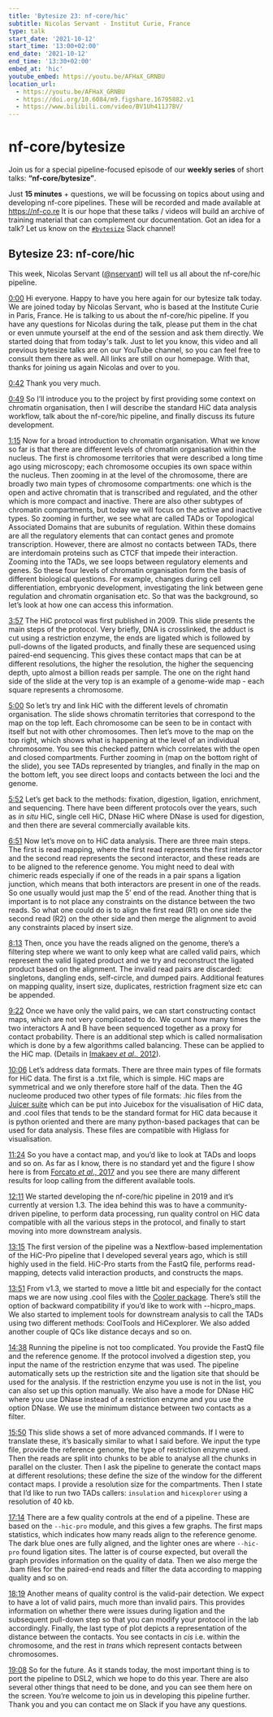 ```yaml
---
title: 'Bytesize 23: nf-core/hic'
subtitle: Nicolas Servant - Institut Curie, France
type: talk
start_date: '2021-10-12'
start_time: '13:00+02:00'
end_date: '2021-10-12'
end_time: '13:30+02:00'
embed_at: 'hic'
youtube_embed: https://youtu.be/AFHaX_GRNBU
location_url:
  - https://youtu.be/AFHaX_GRNBU
  - https://doi.org/10.6084/m9.figshare.16795882.v1
  - https://www.bilibili.com/video/BV1Uh411J7BV/
---
```


# nf-core/bytesize

Join us for a special pipeline-focused episode of our **weekly series** of short talks: **“nf-core/bytesize”**.

Just **15 minutes** + questions, we will be focussing on topics about using and developing nf-core pipelines.
These will be recorded and made available at <https://nf-co.re>
It is our hope that these talks / videos will build an archive of training material that can complement our documentation. Got an idea for a talk? Let us know on the [`#bytesize`](https://nfcore.slack.com/channels/bytesize) Slack channel!

## Bytesize 23: nf-core/hic

This week, Nicolas Servant ([@nservant](https://github.com/nservant/)) will tell us all about the nf-core/hic pipeline.

[0:00](https://youtu.be/AFHaX_GRNBU?list=PL3xpfTVZLcNiSvvPWORbO32S1WDJqKp1e&t=0) Hi everyone. Happy to have you here again for our bytesize talk today. We are joined today by Nicolas Servant, who is based at the Institute Curie in Paris, France. He is talking to us about the nf-core/hic pipeline. If you have any questions for Nicolas during the talk, please put them in the chat or even unmute yourself at the end of the session and ask them directly. We started doing that from today's talk. Just to let you know, this video and all previous bytesize talks are on our YouTube channel, so you can feel free to consult them there as well. All links are still on our homepage. With that, thanks for joining us again Nicolas and over to you.

[0:42](https://youtu.be/AFHaX_GRNBU?list=PL3xpfTVZLcNiSvvPWORbO32S1WDJqKp1e&t=42) Thank you very much.

[0:49](https://youtu.be/AFHaX_GRNBU?list=PL3xpfTVZLcNiSvvPWORbO32S1WDJqKp1e&t=49) So I’ll introduce you to the project by first providing some context on chromatin organisation, then I will describe the standard HiC data analysis workflow, talk about the nf-core/hic pipeline, and finally discuss its future development.

[1:15](https://youtu.be/AFHaX_GRNBU?list=PL3xpfTVZLcNiSvvPWORbO32S1WDJqKp1e&t=75) Now for a broad introduction to chromatin organisation. What we know so far is that there are different levels of chromatin organisation within the nucleus. The first is chromosome territories that were described a long time ago using microscopy; each chromosome occupies its own space within the nucleus. Then zooming in at the level of the chromosome, there are broadly two main types of chromosome compartments: one which is the open and active chromatin that is transcribed and regulated, and the other which is more compact and inactive. There are also other subtypes of chromatin compartments, but today we will focus on the active and inactive types. So zooming in further, we see what are called TADs or Topological Associated Domains that are subunits of regulation. Within these domains are all the regulatory elements that can contact genes and promote transcription. However, there are almost no contacts between TADs, there are interdomain proteins such as CTCF that impede their interaction. Zooming into the TADs, we see loops between regulatory elements and genes. So these four levels of chromatin organisation form the basis of different biological questions. For example, changes during cell differentiation, embryonic development, investigating the link between gene regulation and chromatin organisation etc. So that was the background, so let’s look at how one can access this information.

[3:57](https://youtu.be/AFHaX_GRNBU?list=PL3xpfTVZLcNiSvvPWORbO32S1WDJqKp1e&t=237) The HiC protocol was first published in 2009. This slide presents the main steps of the protocol. Very briefly, DNA is crosslinked, the adduct is cut using a restriction enzyme, the ends are ligated which is followed by pull-downs of the ligated products, and finally these are sequenced using paired-end sequencing. This gives these contact maps that can be at different resolutions, the higher the resolution, the higher the sequencing depth, upto almost a billion reads per sample. The one on the right hand side of the slide at the very top is an example of a genome-wide map - each square represents a chromosome.

[5:00](https://youtu.be/AFHaX_GRNBU?list=PL3xpfTVZLcNiSvvPWORbO32S1WDJqKp1e&t=300) So let’s try and link HiC with the different levels of chromatin organisation. The slide shows chromatin territories that correspond to the map on the top left. Each chromosome can be seen to be in contact with itself but not with other chromosomes. Then let’s move to the map on the top right, which shows what is happening at the level of an individual chromosome. You see this checked pattern which correlates with the open and closed compartments. Further zooming in (map on the bottom right of the slide), you see TADs represented by triangles, and finally in the map on the bottom left, you see direct loops and contacts between the loci and the genome.

[5:52](https://youtu.be/AFHaX_GRNBU?list=PL3xpfTVZLcNiSvvPWORbO32S1WDJqKp1e&t=352) Let’s get back to the methods: fixation, digestion, ligation, enrichment, and sequencing. There have been different protocols over the years, such as _in situ_ HiC, single cell HiC, DNase HiC where DNase is used for digestion, and then there are several commercially available kits.

[6:51](https://youtu.be/AFHaX_GRNBU?list=PL3xpfTVZLcNiSvvPWORbO32S1WDJqKp1e&t=411) Now let’s move on to HiC data analysis. There are three main steps. The first is read mapping, where the first read represents the first interactor and the second read represents the second interactor, and these reads are to be aligned to the reference genome. You might need to deal with chimeric reads especially if one of the reads in a pair spans a ligation junction, which means that both interactors are present in one of the reads. So one usually would just map the 5’ end of the read. Another thing that is important is to not place any constraints on the distance between the two reads. So what one could do is to align the first read (R1) on one side the second read (R2) on the other side and then merge the alignment to avoid any constraints placed by insert size.

[8:13](https://youtu.be/AFHaX_GRNBU?list=PL3xpfTVZLcNiSvvPWORbO32S1WDJqKp1e&t=493) Then, once you have the reads aligned on the genome, there’s a filtering step where we want to only keep what are called valid pairs, which represent the valid ligated product and we try and reconstruct the ligated product based on the alignment. The invalid read pairs are discarded: singletons, dangling ends, self-circle, and dumped pairs. Additional features on mapping quality, insert size, duplicates, restriction fragment size etc can be appended.

[9:22](https://youtu.be/AFHaX_GRNBU?list=PL3xpfTVZLcNiSvvPWORbO32S1WDJqKp1e&t=562) Once we have only the valid pairs, we can start constructing contact maps, which are not very complicated to do. We count how many times the two interactors A and B have been sequenced together as a proxy for contact probability. There is an additional step which is called normalisation which is done by a few algorithms called balancing. These can be applied to the HiC map. (Details in [Imakaev _et al_., 2012](https://www.nature.com/articles/nmeth.2148)).

[10:06](https://youtu.be/AFHaX_GRNBU?list=PL3xpfTVZLcNiSvvPWORbO32S1WDJqKp1e&t=606) Let’s address data formats. There are three main types of file formats for HiC data. The first is a .txt file, which is simple. HiC maps are symmetrical and we only therefore store half of the data. Then the 4G nucleome produced two other types of file formats: .hic files from the [Juicer suite](https://github.com/aidenlab/juicer) which can be put into Juicebox for the visualisation of HiC data, and .cool files that tends to be the standard format for HiC data because it is python oriented and there are many python-based packages that can be used for data analysis. These files are compatible with Higlass for visualisation.

[11:24](https://youtu.be/AFHaX_GRNBU?list=PL3xpfTVZLcNiSvvPWORbO32S1WDJqKp1e&t=684) So you have a contact map, and you’d like to look at TADs and loops and so on. As far as I know, there is no standard yet and the figure I show here is from [Forcato _et al_., 2017](https://www.ncbi.nlm.nih.gov/pmc/articles/PMC5493985/) and you see there are many different results for loop calling from the different available tools.

[12:11](https://youtu.be/AFHaX_GRNBU?list=PL3xpfTVZLcNiSvvPWORbO32S1WDJqKp1e&t=731) We started developing the nf-core/hic pipeline in 2019 and it’s currently at version 1.3. The idea behind this was to have a community-driven pipeline, to perform data processing, run quality control on HiC data compatible with all the various steps in the protocol, and finally to start moving into more downstream analysis.

[13:15](https://youtu.be/AFHaX_GRNBU?list=PL3xpfTVZLcNiSvvPWORbO32S1WDJqKp1e&t=795) The first version of the pipeline was a Nextflow-based implementation of the HiC-Pro pipeline that I developed several years ago, which is still highly used in the field. HiC-Pro starts from the FastQ file, performs read-mapping, detects valid interaction products, and constructs the maps.

[13:51](https://youtu.be/AFHaX_GRNBU?list=PL3xpfTVZLcNiSvvPWORbO32S1WDJqKp1e&t=831) From v1.3, we started to move a little bit and especially for the contact maps we are now using .cool files with the [Cooler package](https://github.com/open2c/cooler). There’s still the option of backward compatibility if you’d like to work with --hicpro_maps. We also started to implement tools for downstream analysis to call the TADs using two different methods: CoolTools and HiCexplorer. We also added another couple of QCs like distance decays and so on.

[14:38](https://youtu.be/AFHaX_GRNBU?list=PL3xpfTVZLcNiSvvPWORbO32S1WDJqKp1e&t=878) Running the pipeline is not too complicated. You provide the FastQ file and the reference genome. If the protocol involved a digestion step, you input the name of the restriction enzyme that was used. The pipeline automatically sets up the restriction site and the ligation site that should be used for the analysis. If the restriction enzyme you use is not in the list, you can also set up this option manually. We also have a mode for DNase HiC where you use DNase instead of a restriction enzyme and you use the option DNase. We use the minimum distance between two contacts as a filter.

[15:50](https://youtu.be/AFHaX_GRNBU?list=PL3xpfTVZLcNiSvvPWORbO32S1WDJqKp1e&t=950) This slide shows a set of more advanced commands. If I were to translate these, it’s basically similar to what I said before. We input the type file, provide the reference genome, the type of restriction enzyme used. Then the reads are split into chunks to be able to analyse all the chunks in parallel on the cluster. Then I ask the pipeline to generate the contact maps at different resolutions; these define the size of the window for the different contact maps. I provide a resolution size for the compartments. Then I state that I’d like to run two TADs callers: `insulation` and `hicexplorer` using a resolution of 40 kb.

[17:14](https://youtu.be/AFHaX_GRNBU?list=PL3xpfTVZLcNiSvvPWORbO32S1WDJqKp1e&t=1034) There are a few quality controls at the end of a pipeline. These are based on the `--hic-pro` module, and this gives a few graphs. The first maps statistics, which indicates how many reads align to the reference genome. The dark blue ones are fully aligned, and the lighter ones are where `--hic-pro` found ligation sites. The latter is of course expected, but overall the graph provides information on the quality of data. Then we also merge the .bam files for the paired-end reads and filter the data according to mapping quality and so on.

[18:19](https://youtu.be/AFHaX_GRNBU?list=PL3xpfTVZLcNiSvvPWORbO32S1WDJqKp1e&t=1099) Another means of quality control is the valid-pair detection. We expect to have a lot of valid pairs, much more than invalid pairs. This provides information on whether there were issues during ligation and the subsequent pull-down step so that you can modify your protocol in the lab accordingly. Finally, the last type of plot depicts a representation of the distance between the contacts. You see contacts in _cis_ i.e. within the chromosome, and the rest in _trans_ which represent contacts between chromosomes.

[19:08](https://youtu.be/AFHaX_GRNBU?list=PL3xpfTVZLcNiSvvPWORbO32S1WDJqKp1e&t=1148) So for the future. As it stands today, the most important thing is to port the pipeline to DSL2, which we hope to do this year. There are also several other things that need to be done, and you can see them here on the screen. You’re welcome to join us in developing this pipeline further. Thank you and you can contact me on Slack if you have any questions.

</details>
